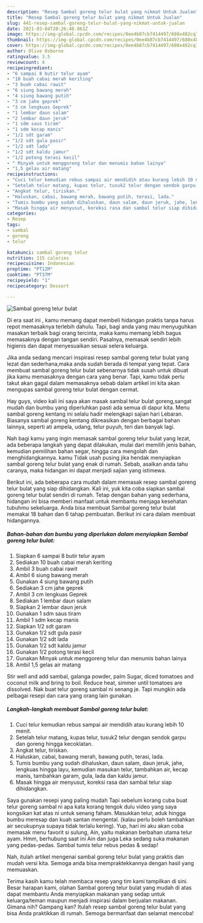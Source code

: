 ```yaml
---
description: "Resep Sambal goreng telur bulat yang nikmat Untuk Jualan"
title: "Resep Sambal goreng telur bulat yang nikmat Untuk Jualan"
slug: 441-resep-sambal-goreng-telur-bulat-yang-nikmat-untuk-jualan
date: 2021-03-04T20:26:48.861Z
image: https://img-global.cpcdn.com/recipes/0ee4b87cb7414497/680x482cq70/sambal-goreng-telur-bulat-foto-resep-utama.jpg
thumbnail: https://img-global.cpcdn.com/recipes/0ee4b87cb7414497/680x482cq70/sambal-goreng-telur-bulat-foto-resep-utama.jpg
cover: https://img-global.cpcdn.com/recipes/0ee4b87cb7414497/680x482cq70/sambal-goreng-telur-bulat-foto-resep-utama.jpg
author: Olive Osborne
ratingvalue: 3.5
reviewcount: 4
recipeingredient:
- "6 sampai 8 butir telur ayam"
- "10 buah cabai merah keriting"
- "3 buah cabai rawit"
- "6 siung bawang merah"
- "4 siung bawang putih"
- "3 cm jahe geprek"
- "3 cm lengkuas Geprek"
- "1 lembar daun salam"
- "2 lembar daun jeruk"
- "1 sdm saus tiram"
- "1 sdm kecap manis"
- "1/2 sdt garam"
- "1/2 sdt gula pasir"
- "1/2 sdt lada"
- "1/2 sdt kaldu jamur"
- "1/2 potong terasi kecil"
- " Minyak untuk menggoreng telur dan menumis bahan lainya"
- "1,5 gelas air matang"
recipeinstructions:
- "Cuci telur kemudian rebus sampai air mendidih atau kurang lebih 10 menit."
- "Setelah telur matang, kupas telur, tusuk2 telur dengan sendok garpu dan goreng hingga kecoklatan."
- "Angkat telur, tiriskan."
- "Haluskan, cabai, bawang merah, bawang putih, terasi, lada."
- "Tumis bumbu yang sudah dihaluskan, daun salam, daun jeruk, jahe, lengkuas hingga layu, kemudian masukan telur, tambahkan air, kecap manis, tambahkan garam, gula, lada dan kaldu jamur."
- "Masak hingga air menyusut, koreksi rasa dan sambal telur siap dihidangkan."
categories:
- Resep
tags:
- sambal
- goreng
- telur

katakunci: sambal goreng telur 
nutrition: 115 calories
recipecuisine: Indonesian
preptime: "PT12M"
cooktime: "PT37M"
recipeyield: "1"
recipecategory: Dessert

---
```



![Sambal goreng telur bulat](https://img-global.cpcdn.com/recipes/0ee4b87cb7414497/680x482cq70/sambal-goreng-telur-bulat-foto-resep-utama.jpg)

Di era  saat ini , kamu memang dapat membeli hidangan praktis tanpa harus repot memasaknya terlebih dahulu. Tapi, bagi anda yang mau menyuguhkan masakan terbaik bagi orang tercinta, maka kamu memang lebih bagus memasaknya dengan tangan sendiri. Pasalnya, memasak sendiri lebih higienis dan dapat menyesuaikan sesuai selera keluarga.

Jika anda sedang mencari inspirasi resep sambal goreng telur bulat yang lezat dan sederhana,maka anda sudah berada di tempat yang tepat. Cara membuat sambal goreng telur bulat  sebenarnya tidak susah untuk dibuat jika kamu memasaknya dengan cara yang benar. Tapi, kamu tidak perlu takut akan gagal dalam memasaknya 
sebab dalam artikel ini kita akan mengupas sambal goreng telur bulat dengan cermat.  

Hay guys, video kali ini saya akan masak sambal telur bulat goreng,sangat mudah dan bumbu yang diperluhkan pasti ada semua di dapur kita. Menu sambal goreng kentang ini selalu hadir melengkapi sajian hari Lebaran. Biasanya sambal goreng kentang dikreasikan dengan berbagai bahan lainnya, seperti ati ampela, udang, telur puyuh, teri dan banyak lagi.

Nah bagi kamu yang ingin memasak sambal goreng telur bulat yang lezat, ada beberapa langkah yang dapat dilakukan, mulai dari memilih jenis bahan, kemudian pemilihan bahan segar, hingga cara mengolah dan menghidangkannya. kamu Tidak usah pusing jika hendak menyiapkan sambal goreng telur bulat yang enak di rumah. Sebab, asalkan anda  tahu caranya, maka hidangan ini dapat menjadi sajian yang istimewa.

Berikut ini, ada beberapa cara mudah dalam memasak resep sambal goreng telur bulat yang siap dihidangkan. Kali ini, yuk kita coba siapkan sambal goreng telur bulat sendiri di rumah. Tetap dengan bahan yang sederhana, hidangan ini bisa memberi manfaat untuk membantu menjaga kesehatan tubuhmu sekeluarga. Anda bisa membuat Sambal goreng telur bulat memakai 18 bahan dan 6 tahap pembuatan. Berikut ini cara dalam membuat hidangannya.

<!--inarticleads1-->

##### Bahan-bahan dan bumbu yang diperlukan dalam menyiapkan Sambal goreng telur bulat:

1. Siapkan 6 sampai 8 butir telur ayam
1. Sediakan 10 buah cabai merah keriting
1. Ambil 3 buah cabai rawit
1. Ambil 6 siung bawang merah
1. Gunakan 4 siung bawang putih
1. Sediakan 3 cm jahe geprek
1. Ambil 3 cm lengkuas Geprek
1. Sediakan 1 lembar daun salam
1. Siapkan 2 lembar daun jeruk
1. Gunakan 1 sdm saus tiram
1. Ambil 1 sdm kecap manis
1. Siapkan 1/2 sdt garam
1. Gunakan 1/2 sdt gula pasir
1. Gunakan 1/2 sdt lada
1. Gunakan 1/2 sdt kaldu jamur
1. Gunakan 1/2 potong terasi kecil
1. Gunakan  Minyak untuk menggoreng telur dan menumis bahan lainya
1. Ambil 1,5 gelas air matang


Stir well and add sambal, galanga powder, palm Sugar, diced tomatoes and coconut milk and bring to boil. Reduce heat, simmer until tomatoes are dissolved. Nak buat telur goreng sambal ni senang je. Tapi mungkin ada pelbagai resepi dan cara yang orang lain gunakan. 

<!--inarticleads2-->

##### Langkah-langkah membuat Sambal goreng telur bulat:

1. Cuci telur kemudian rebus sampai air mendidih atau kurang lebih 10 menit.
1. Setelah telur matang, kupas telur, tusuk2 telur dengan sendok garpu dan goreng hingga kecoklatan.
1. Angkat telur, tiriskan.
1. Haluskan, cabai, bawang merah, bawang putih, terasi, lada.
1. Tumis bumbu yang sudah dihaluskan, daun salam, daun jeruk, jahe, lengkuas hingga layu, kemudian masukan telur, tambahkan air, kecap manis, tambahkan garam, gula, lada dan kaldu jamur.
1. Masak hingga air menyusut, koreksi rasa dan sambal telur siap dihidangkan.


Saya gunakan resepi yang paling mudah Tapi sebelum korang cuba buat telur goreng sambal ni apa kata korang tengok dulu video yang saya kongsikan kat atas ni untuk senang faham. Masukkan telur, aduk hingga bumbu meresap dan kuah santan mengental. (kalau perlu boleh tambahkan air secukupnya supaya tidak terlalu kering). Yup, hari ini aku akan coba memasak menu favorit si sulung, Ain, yaitu makanan berbahan utama telur ayam. Hmm, berhubung saat ini Ain dan juga Leka sedang suka makanan yang pedas-pedas. Sambal tumis telur rebus pedas &amp; sedap! 

Nah, itulah artikel mengenai  sambal goreng telur bulat  yang praktis dan mudah versi kita. Semoga anda bisa mempraktekkannya dengan hasil yang memuaskan. 

Terima kasih kamu telah membaca resep yang tim kami tampilkan di sini. Besar harapan kami, olahan  Sambal goreng telur bulat yang mudah di atas dapat membantu Anda menyiapkan makanan yang sedap untuk keluarga/teman maupun menjadi inspirasi dalam berjualan makanan. Gimana nih? Gampang kan? Itulah resep sambal goreng telur bulat yang bisa Anda praktikkan di rumah. Semoga bermanfaat dan selamat mencoba!

